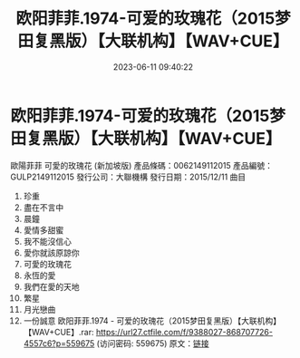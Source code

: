 ﻿---
title: 欧阳菲菲.1974-可爱的玫瑰花（2015梦田复黑版）【大联机构】【WAV+CUE】
date: 2023-06-11 09:40:22
categories: WAV车载音乐、镜像
tags: 华语中文
---
# 欧阳菲菲.1974-可爱的玫瑰花（2015梦田复黑版）【大联机构】【WAV+CUE】

歐陽菲菲
可愛的玫瑰花 (新加坡版)
產品條碼：0062149112015
產品編號：GULP2149112015
發行公司：大聯機構
發行日期：2015/12/11
曲目
1. 珍重
2. 盡在不言中
3. 晨鐘
4. 愛情多甜蜜
5. 我不能沒信心
6. 愛你就該原諒你
7. 可愛的玫瑰花
8. 永恆的愛
9. 我們在愛的天地
10. 繁星
11. 月光戀曲
12. 一份誠意
欧阳菲菲.1974 - 可爱的玫瑰花（2015梦田复黑版）【大联机构】【WAV+CUE】.rar: https://url27.ctfile.com/f/9388027-868707726-4557c6?p=559675
(访问密码: 559675)
原文：[链接](https://blog.sina.com.cn/s/blog_1647c7e76010312ag.html)